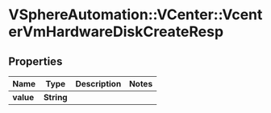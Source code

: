 # VSphereAutomation::VCenter::VcenterVmHardwareDiskCreateResp

## Properties
Name | Type | Description | Notes
------------ | ------------- | ------------- | -------------
**value** | **String** |  | 



